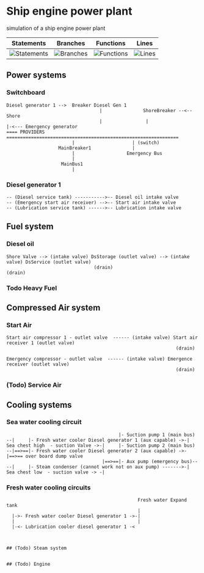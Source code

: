 # Ship engine power plant
simulation of a ship engine power plant


| Statements                  | Branches                | Functions                 | Lines                |
| --------------------------- | ----------------------- | ------------------------- | -------------------- |
| ![Statements](https://img.shields.io/badge/Coverage-99.78%25-brightgreen.svg) | ![Branches](https://img.shields.io/badge/Coverage-100%25-brightgreen.svg) | ![Functions](https://img.shields.io/badge/Coverage-98.9%25-brightgreen.svg) | ![Lines](https://img.shields.io/badge/Coverage-100%25-brightgreen.svg)    |

## Power systems
### Switchboard
```
Diesel generator 1 -->  Breaker Diesel Gen 1
                                  |               ShoreBreaker --<-- Shore
                                  |                |                          |-<--- Emergency generator
==== PROVIDERS  ===============================================================
                        |                     | (switch)
                   MainBreaker1               |
                        |                   Emergency Bus
                        |
                    MainBus1
                        |
```
### Diesel generator 1
```
-- (Diesel service tank) ----------->-- Diesel oil intake valve
-- (Emergency start air receiver) -->-- Start air intake valve
-- (Lubrication service tank) ------>-- Lubrication intake valve
```


## Fuel system

### Diesel oil
```
Shore Valve --> (intake valve) DsStorage (outlet valve) --> (intake valve) DsService (outlet valve)
                                (drain)                                     (drain)
```

### Todo Heavy Fuel


## Compressed Air system
### Start Air
```
Start air compressor 1 - outlet valve  ------ (intake valve) Start air receiver 1 (outlet valve)
                                                              (drain)
                                                              
Emergency compressor - outlet valve  ------ (intake valve) Emergence receiver (outlet valve)
                                                              (drain)
```

### (Todo) Service Air


## Cooling systems
### Sea water cooling circuit 
```
                                         |- Suction pump 1 (main bus) --|     |- Fresh water cooler Diesel generator 1 (aux capable) ->-|
Sea chest high  - suction Valve ->-|     |- Suction pump 2 (main bus) --|==>==|- Fresh water cooler Diesel generator 2 (aux capable) ->-|==>== over board dump valve
                                   |==>==|- Aux pump (emergency bus)----|     |- Steam condenser (cannot work not on aux pump) ------->-|
Sea chest low  - suction valve -> -|
```

### Fresh water cooling circuits
                                                    Fresh water Expand tank
                                                    |
      |->- Fresh water cooler Diesel generator 1 ->-|
      |                                             |
      |-<- Lubrication cooler diesel generator 1 -<
```


## (Todo) Steam system


## (Todo) Engine
